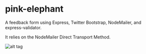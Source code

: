 pink-elephant
=============

A feedback form using Express, Twitter Bootstrap, NodeMailer, and express-validator.

It relies on the NodeMailer Direct Transport Method.

![alt tag](https://raw.github.com/AmateurGolfer/pink-elephante/feedbackForm.png)
